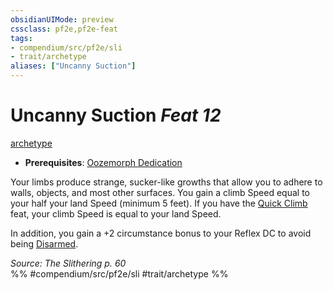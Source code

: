 ```yaml
---
obsidianUIMode: preview
cssclass: pf2e,pf2e-feat
tags:
- compendium/src/pf2e/sli
- trait/archetype
aliases: ["Uncanny Suction"]
---
```

# Uncanny Suction  *Feat 12*  
[archetype](../../Rules/traits/archetype.md)  

- **Prerequisites**: [Oozemorph Dedication](oozemorph-dedication-sli.md)

Your limbs produce strange, sucker-like growths that allow you to adhere to walls, objects, and most other surfaces. You gain a climb Speed equal to your half your land Speed (minimum 5 feet). If you have the [Quick Climb](quick-climb.md) feat, your climb Speed is equal to your land Speed.

In addition, you gain a +2 circumstance bonus to your Reflex DC to avoid being [Disarmed](../../Rules/actions/disarm.md).

*Source: The Slithering p. 60*  
%% #compendium/src/pf2e/sli #trait/archetype %%